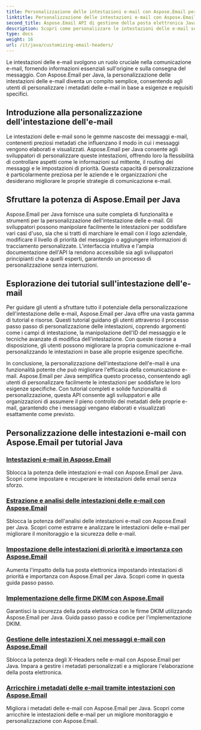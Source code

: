 ```yaml
---
title: Personalizzazione delle intestazioni e-mail con Aspose.Email per Java
linktitle: Personalizzazione delle intestazioni e-mail con Aspose.Email per Java
second_title: Aspose.Email API di gestione della posta elettronica Java
description: Scopri come personalizzare le intestazioni delle e-mail senza sforzo con Aspose.Email per Java. Tuffati nei tutorial e sfrutta la potenza della personalizzazione dell'intestazione delle email.
type: docs
weight: 16
url: /it/java/customizing-email-headers/
---
```


Le intestazioni delle e-mail svolgono un ruolo cruciale nella comunicazione e-mail, fornendo informazioni essenziali sull'origine e sulla consegna del messaggio. Con Aspose.Email per Java, la personalizzazione delle intestazioni delle e-mail diventa un compito semplice, consentendo agli utenti di personalizzare i metadati delle e-mail in base a esigenze e requisiti specifici.

## Introduzione alla personalizzazione dell'intestazione dell'e-mail

Le intestazioni delle e-mail sono le gemme nascoste dei messaggi e-mail, contenenti preziosi metadati che influenzano il modo in cui i messaggi vengono elaborati e visualizzati. Aspose.Email per Java consente agli sviluppatori di personalizzare queste intestazioni, offrendo loro la flessibilità di controllare aspetti come le informazioni sul mittente, il routing dei messaggi e le impostazioni di priorità. Questa capacità di personalizzazione è particolarmente preziosa per le aziende e le organizzazioni che desiderano migliorare le proprie strategie di comunicazione e-mail.

## Sfruttare la potenza di Aspose.Email per Java

Aspose.Email per Java fornisce una suite completa di funzionalità e strumenti per la personalizzazione dell'intestazione delle e-mail. Gli sviluppatori possono manipolare facilmente le intestazioni per soddisfare vari casi d'uso, sia che si tratti di marchiare le email con il logo aziendale, modificare il livello di priorità del messaggio o aggiungere informazioni di tracciamento personalizzate. L'interfaccia intuitiva e l'ampia documentazione dell'API la rendono accessibile sia agli sviluppatori principianti che a quelli esperti, garantendo un processo di personalizzazione senza interruzioni.

## Esplorazione dei tutorial sull'intestazione dell'e-mail

Per guidare gli utenti a sfruttare tutto il potenziale della personalizzazione dell'intestazione delle e-mail, Aspose.Email per Java offre una vasta gamma di tutorial e risorse. Questi tutorial guidano gli utenti attraverso il processo passo passo di personalizzazione delle intestazioni, coprendo argomenti come i campi di intestazione, la manipolazione dell'ID del messaggio e le tecniche avanzate di modifica dell'intestazione. Con queste risorse a disposizione, gli utenti possono migliorare la propria comunicazione e-mail personalizzando le intestazioni in base alle proprie esigenze specifiche.

In conclusione, la personalizzazione dell'intestazione dell'e-mail è una funzionalità potente che può migliorare l'efficacia della comunicazione e-mail. Aspose.Email per Java semplifica questo processo, consentendo agli utenti di personalizzare facilmente le intestazioni per soddisfare le loro esigenze specifiche. Con tutorial completi e solide funzionalità di personalizzazione, questa API consente agli sviluppatori e alle organizzazioni di assumere il pieno controllo dei metadati delle proprie e-mail, garantendo che i messaggi vengano elaborati e visualizzati esattamente come previsto.

## Personalizzazione delle intestazioni e-mail con Aspose.Email per tutorial Java
### [Intestazioni e-mail in Aspose.Email](./email-headers/)
Sblocca la potenza delle intestazioni e-mail con Aspose.Email per Java. Scopri come impostare e recuperare le intestazioni delle email senza sforzo.
### [Estrazione e analisi delle intestazioni delle e-mail con Aspose.Email](./extracting-and-analyzing-email-headers/)
Sblocca la potenza dell'analisi delle intestazioni e-mail con Aspose.Email per Java. Scopri come estrarre e analizzare le intestazioni delle e-mail per migliorare il monitoraggio e la sicurezza delle e-mail.
### [Impostazione delle intestazioni di priorità e importanza con Aspose.Email](./setting-priority-and-importance-headers/)
Aumenta l'impatto della tua posta elettronica impostando intestazioni di priorità e importanza con Aspose.Email per Java. Scopri come in questa guida passo passo.
### [Implementazione delle firme DKIM con Aspose.Email](./dkim-signatures-implementation/)
Garantisci la sicurezza della posta elettronica con le firme DKIM utilizzando Aspose.Email per Java. Guida passo passo e codice per l'implementazione DKIM.
### [Gestione delle intestazioni X nei messaggi e-mail con Aspose.Email](./managing-x-headers-in-email-messages/)
Sblocca la potenza degli X-Headers nelle e-mail con Aspose.Email per Java. Impara a gestire i metadati personalizzati e a migliorare l'elaborazione della posta elettronica.
### [Arricchire i metadati delle e-mail tramite intestazioni con Aspose.Email](./enriching-email-metadata-through-headers/)
Migliora i metadati delle e-mail con Aspose.Email per Java. Scopri come arricchire le intestazioni delle e-mail per un migliore monitoraggio e personalizzazione con Aspose.Email.